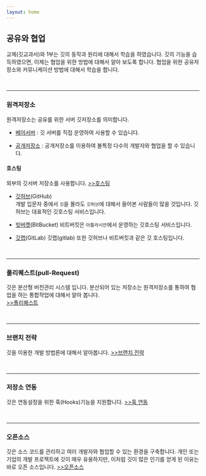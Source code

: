 ```yaml
---
layout: home
---
```

## 공유와 협업
교제(깃교과서)와 1부는 깃의 동작과 원리에 대해서 학습을 하였습니다. 
깃의 기능을 습득하였으면, 이제는 협업을 위한 방법에 대해서 알아 보도록 합니다. 
협업을 위한 공유저장소와 커뮤니케이션 방법에 대해서 학습을 합니다. 

<br>
<hr>

### 원격저장소
원격저장소는 공유를 위한 서버 깃저장소를 의미합니다.

* [베어서버](server/bare) : 깃 서버를 직접 운영하여 사용할 수 있습니다. 

* [공개저장소](hosting/repo) : 공개저장소를 이용하여 불특정 다수의 개발자와 협업을 할 수 있습니다.

#### 호스팅
외부의 깃서버 저장소를 사용합니다. [>>호스팅](hosting)

* [깃허브](github)(GitHub)  
개발 입문자 중에서 `깃`을 몰라도 `깃허브`에 대해서 들어본 사람들이 많을 것입니다. 깃허브는 대표적인 깃호스팅 서비스입니다. 

* [빗버켓](bitbucket)(BitBucket)
비트버킷은 `아틀라시안`에서 운영하는 깃호스팅 서비스입니다. 

* [깃랩](gitlab)(GitLab)
깃랩(gitlab) 또한 깃허브나 비트버킷과 같은 깃 호스팅입니다. 

<br>
<hr>

### 풀리퀘스트(pull-Request)
깃은 분산형 버전관리 시스템 입니다. 분산되어 있는 저장소는 원격저장소를 통하여 협업을 하는 통합작업에 대해서 알아 봅니다.  
[>>풀리퀘스트](fullrequest)

<br>
<hr>

### 브랜치 전략
깃을 이용한 개발 방법론에 대해서 알아봅니다. [>>브랜치 전략](gitflow)

<br>
<hr>

### 저장소 연동
깃은 연동설정을 위한 훅(Hooks)기능을 지원합니다. [>>훅 연동](hook)

<br>
<hr>

### 오픈소스
깃은 소스 코드를 관리하고 여러 개발자와 협업할 수 있는 환경을 구축합니다. 개인 또는 기업의 개발 프로젝트에 깃이 매우 유용하지만, 이처럼 깃이 많은 인기를 얻게 된 이유는 바로 오픈 소스입니다. [>>오픈소스](opensource)

<br><br><br>

